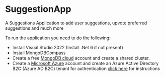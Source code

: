 # SuggestionApp
A Suggestions Application to add user suggestions, upvote preferred suggestions and much more

To run the application you need to do the following:
- Install Visual Studio 2022 (Install .Net 6 if not present)
- Install MongoDBCompass
- Create a free [MongoDB cloud](https://cloud.mongodb.com/) account and create a shared cluster.
- Create a [Microsoft Azure](https://azure.microsoft.com/) account and create an Azure Active Directory B2C (Azure AD B2C) tenant for authentication [click here](https://docs.microsoft.com/en-us/azure/active-directory-b2c/tutorial-create-tenant?WT.mc_id=Portal-Microsoft_AAD_B2CAdmin) for instructions
